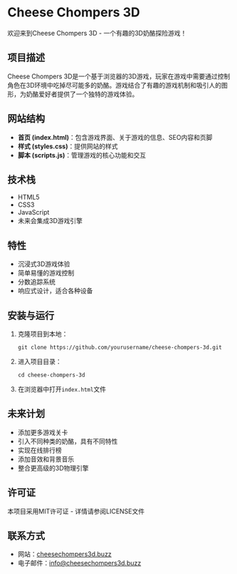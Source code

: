 # Cheese Chompers 3D

欢迎来到Cheese Chompers 3D - 一个有趣的3D奶酪探险游戏！

## 项目描述

Cheese Chompers 3D是一个基于浏览器的3D游戏，玩家在游戏中需要通过控制角色在3D环境中吃掉尽可能多的奶酪。游戏结合了有趣的游戏机制和吸引人的图形，为奶酪爱好者提供了一个独特的游戏体验。

## 网站结构

- **首页 (index.html)**：包含游戏界面、关于游戏的信息、SEO内容和页脚
- **样式 (styles.css)**：提供网站的样式
- **脚本 (scripts.js)**：管理游戏的核心功能和交互

## 技术栈

- HTML5
- CSS3
- JavaScript
- 未来会集成3D游戏引擎

## 特性

- 沉浸式3D游戏体验
- 简单易懂的游戏控制
- 分数追踪系统
- 响应式设计，适合各种设备

## 安装与运行

1. 克隆项目到本地：
   ```
   git clone https://github.com/yourusername/cheese-chompers-3d.git
   ```

2. 进入项目目录：
   ```
   cd cheese-chompers-3d
   ```

3. 在浏览器中打开`index.html`文件

## 未来计划

- 添加更多游戏关卡
- 引入不同种类的奶酪，具有不同特性
- 实现在线排行榜
- 添加音效和背景音乐
- 整合更高级的3D物理引擎

## 许可证

本项目采用MIT许可证 - 详情请参阅LICENSE文件

## 联系方式

- 网站：[cheesechompers3d.buzz](https://cheesechompers3d.buzz)
- 电子邮件：info@cheesechompers3d.buzz 